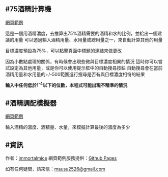 #75酒精計算機
--
[網頁範例](https://immortalmice.github.io/75alcohol/)

這是一個用酒精濃度，去推算出75%酒精需要的酒精和水的比例，並給出一個建議的用量
可以透過輸入酒精用量、水用量或總用量之一，來自動計算其他的用量

目標濃度預設為75%，可以點擊頁面中標題的連結來做更改

因為小數點處理的關係，有時候會出現些微與目標濃度相異的情況
這時你可以嘗試設定為其他用量，或是你可以使用提示框中的自動搜尋按鈕
自動搜尋會在當前酒精用量和水用量的+/-500範圍進行搜尋是否有與目標濃度相符的結果

**輸入中任何低於1<sup>-4</sup>以下的位數，本程式可能出現不精準的情況**

#酒精調配模擬器
--
[網頁範例](https://immortalmice.github.io/75alcohol/simulator.html)

輸入酒精的濃度、酒精量、水量，來模擬計算最後的濃度為多少

#資訊
--
作者：[immortalmice](https://github.com/immortalmice)
網頁範例服務提供：[Github Pages](https://pages.github.com/)

如有任何疑問，請來信：[mausu2526@gmail.com](mausu2526@gmail.com)

